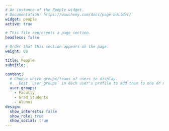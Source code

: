 ```yaml
---
# An instance of the People widget.
# Documentation: https://wowchemy.com/docs/page-builder/
widget: people
active: true

# This file represents a page section.
headless: false

# Order that this section appears on the page.
weight: 68

title: People
subtitle:

content:
  # Choose which groups/teams of users to display.
  #   Edit `user_groups` in each user's profile to add them to one or more of these groups.
  user_groups:
    - Faculty
    - Grad Students
    - Alumni
design:
  show_interests: false
  show_role: true
  show_social: true
---
```

